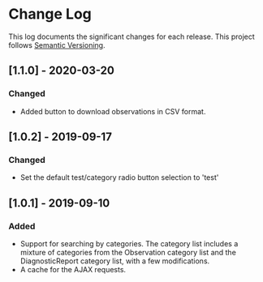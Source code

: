 # Change Log

This log documents the significant changes for each release.
This project follows [Semantic Versioning](http://semver.org/).

## [1.1.0] - 2020-03-20
### Changed
- Added button to download observations in CSV format.

## [1.0.2] - 2019-09-17
### Changed
- Set the default test/category radio button selection to 'test'

## [1.0.1] - 2019-09-10
### Added
- Support for searching by categories.  The category list includes a mixture of
  categories from the Observation category list and the DiagnosticReport
  category list, with a few modifications.
- A cache for the AJAX requests.
